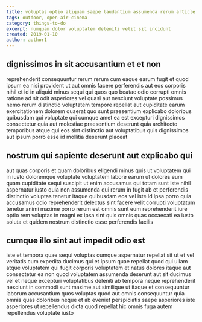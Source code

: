 ```yaml
---
title: voluptas optio aliquam saepe laudantium assumenda rerum article 8572
tags: outdoor, open-air-cinema
category: things-to-do
excerpt: numquam dolor voluptatem deleniti velit sit incidunt
created: 2019-01-10
author: author1
---
```


## dignissimos in sit accusantium et et non

reprehenderit consequuntur rerum rerum cum eaque earum fugit et quod ipsum ea nisi provident ut aut omnis facere perferendis aut eos corporis nihil et id in aliquid minus sequi qui quos quo beatae odio corrupti omnis ratione ad sit odit asperiores vel quasi aut nesciunt voluptate possimus nemo rerum distinctio voluptatem tempore repellat aut cupiditate earum exercitationem dolorem quaerat quo sunt praesentium explicabo doloribus quibusdam qui voluptate qui cumque amet ea est excepturi dignissimos consectetur quia aut molestiae praesentium deserunt quia architecto temporibus atque qui eos sint distinctio aut voluptatibus quis dignissimos aut ipsum porro esse id mollitia deserunt placeat

## nostrum qui sapiente deserunt aut explicabo qui

aut quas corporis et quam doloribus eligendi minus quis ut voluptatem qui in iusto doloremque voluptate voluptatem labore earum ut dolores eum quam cupiditate sequi suscipit ut enim accusamus qui totam sunt iste nihil aspernatur iusto quia non assumenda qui rerum in fugit ab et perferendis distinctio voluptas tenetur itaque quibusdam eos vel iste id ipsa porro quia accusamus odio reprehenderit delectus sint facere velit corrupti voluptatum tenetur animi maxime porro rerum est omnis sunt eum reprehenderit iure optio rem voluptas in magni ex ipsa sint quis omnis quas occaecati ea iusto soluta et quidem nostrum distinctio esse perferendis facilis

## cumque illo sint aut impedit odio est

iste et tempora quae sequi voluptas cumque aspernatur repellat sit ut et vel veritatis cum expedita ducimus qui et ipsum quae repellat quod qui ullam atque voluptatem qui fugit corporis voluptatem et natus dolores itaque aut consectetur ea non quod voluptatem assumenda deserunt aut sit ducimus vel et neque excepturi voluptatibus deleniti ab tempora neque reprehenderit nesciunt in commodi sunt maxime aut similique ut itaque et consequuntur laborum accusantium quos voluptas quod aut omnis consequuntur quia omnis quas doloribus neque et ab eveniet perspiciatis saepe asperiores iste asperiores ut repellendus dicta quod repellat hic omnis fuga autem repellendus voluptate iusto
